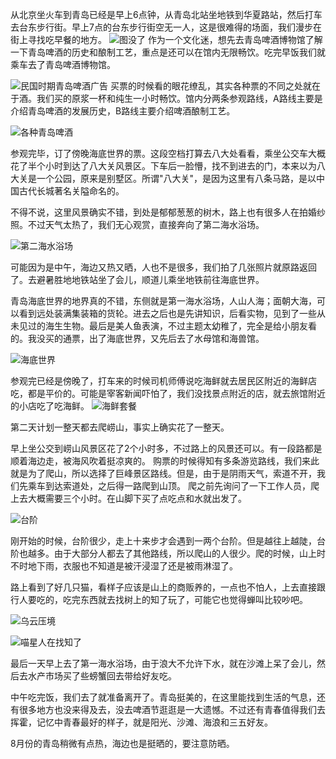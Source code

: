 从北京坐火车到青岛已经是早上6点钟，从青岛北站坐地铁到华夏路站，然后打车去台东步行街。早上7点的台东步行街空无一人，这是很难得的场面，我们漫步在街上寻找吃早餐的地方。
![图没了]()
作为一个文化迷，想先去青岛啤酒博物馆了解一下青岛啤酒的历史和酿制工艺，重点是还可以在馆内无限畅饮。吃完早饭我们就乘车去了青岛啤酒博物馆。


![民国时期青岛啤酒广告](http://upload-images.jianshu.io/upload_images/5151732-4d38484add0fc89f?imageMogr2/auto-orient/strip%7CimageView2/2/w/1240)
买票的时候看的眼花缭乱，其实各种票的不同之处就在于酒。我们买的原浆一杯和纯生一小时畅饮。馆内分两条参观路线，A路线主要是介绍青岛啤酒的发展历史，B路线主要介绍啤酒酿制工艺。

![各种青岛啤酒](http://upload-images.jianshu.io/upload_images/5151732-42feaa15a9fb8ff5?imageMogr2/auto-orient/strip%7CimageView2/2/w/1240)

参观完毕，订了傍晚海底世界的票。这段空档打算去八大处看看，乘坐公交车大概花了半个小时到达了八大关风景区。下车后一脸懵，找不到进去的门，本来以为八大关是一个公园，原来是别墅区。所谓"八大关"，是因为这里有八条马路，是以中国古代长城著名关隘命名的。

不得不说，这里风景确实不错，到处是郁郁葱葱的树木，路上也有很多人在拍婚纱照。不过天气太热了，我们无心观赏，直接奔向了第二海水浴场。

![第二海水浴场](http://upload-images.jianshu.io/upload_images/5151732-f647c03204058066?imageMogr2/auto-orient/strip%7CimageView2/2/w/1240)

可能因为是中午，海边又热又晒，人也不是很多，我们拍了几张照片就原路返回了。去避暑胜地地铁站坐了会儿，顺道儿乘坐地铁前往海底世界。

青岛海底世界的地界真的不错，东侧就是第一海水浴场，人山人海；面朝大海，可以看到远处装满集装箱的货轮。进去之后也是先讲知识，后看实物，见到了一些从未见过的海生生物。最后是美人鱼表演，不过主题太幼稚了，完全是给小朋友看的。我没买的通票，出了海底世界，又先后去了水母馆和海兽馆。

![海底世界](https://upload-images.jianshu.io/upload_images/5151732-4acc688bb2fb01b0.jpg?imageMogr2/auto-orient/strip%7CimageView2/2/w/1240)


参观完已经是傍晚了，打车来的时候司机师傅说吃海鲜就去居民区附近的海鲜店吃，都是平价的。可能是宰客新闻吓怕了，我们没找景点附近的店，就去旅馆附近的小店吃了吃海鲜。
![海鲜套餐](http://upload-images.jianshu.io/upload_images/5151732-4a2d7a896bd4df73?imageMogr2/auto-orient/strip%7CimageView2/2/w/1240)

第二天计划一整天都去爬崂山，事实上确实花了一整天。

早上坐公交到崂山风景区花了2个小时多，不过路上的风景还可以。有一段路都是顺着海边走，被海风吹着挺凉爽的。
购票的时候得知有多条游览路线，我们来此就是为了爬山，所以选择了巨峰景区路线。但是，由于是阴雨天气，索道不开，我们先乘车到达索道处，之后得一路爬到山顶。
爬之前先询问了一下工作人员，爬上去大概需要三个小时。在山脚下买了点吃点和水就出发了。

![台阶](http://upload-images.jianshu.io/upload_images/5151732-8a5348bdb9becf84?imageMogr2/auto-orient/strip%7CimageView2/2/w/1240)

刚开始的时候，台阶很少，走上十来步才会遇到一两个台阶。但是越往上越陡，台阶也越多。由于大部分人都去了其他路线，所以爬山的人很少。爬的时候，山上时不时地下雨，衣服也不知道是被汗浸湿了还是被雨淋湿了。

路上看到了好几只猫，看样子应该是山上的商贩养的，一点也不怕人，上去直接跟行人要吃的，吃完东西就去找树上的知了玩了，可能它也觉得蝉叫比较吵吧。

![乌云压境](https://upload-images.jianshu.io/upload_images/5151732-7eb2c88d249bf628.jpg?imageMogr2/auto-orient/strip%7CimageView2/2/w/1240)

![喵星人在找知了](http://upload-images.jianshu.io/upload_images/5151732-cabbbdc3d70605f9?imageMogr2/auto-orient/strip%7CimageView2/2/w/1240)

最后一天早上去了第一海水浴场，由于浪大不允许下水，就在沙滩上呆了会儿，然后去水产市场买了些螃蟹回去带给好友吃。

中午吃完饭，我们去了就准备离开了。青岛挺美的，在这里能找到生活的气息，还有很多地方也没来得及去，没去啤酒节逛逛是一大遗憾。不过还有青春值得我们去挥霍，记忆中青春最好的样子，就是阳光、沙滩、海浪和三五好友。

8月份的青岛稍微有点热，海边也是挺晒的，要注意防晒。
